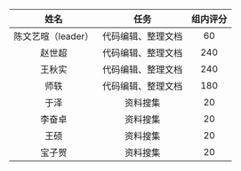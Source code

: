 |        姓名        |        任务        | 组内评分 |
| :----------------: | :----------------: | :------: |
| 陈文艺暄（leader） | 代码编辑、整理文档 |    60    |
|       赵世超       | 代码编辑、整理文档 |   240    |
|       王秋实       | 代码编辑、整理文档 |   240    |
|        师轶        | 代码编辑、整理文档 |   180    |
|        于泽        |      资料搜集      |    20    |
|       李奋卓       |      资料搜集      |    20    |
|        王硕        |      资料搜集      |    20    |
|       宝子贺       |      资料搜集      |    20    |

